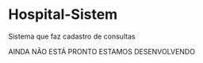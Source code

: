 # Hospital-Sistem
Sistema que faz cadastro de consultas 


AINDA NÃO ESTÁ PRONTO ESTAMOS DESENVOLVENDO
